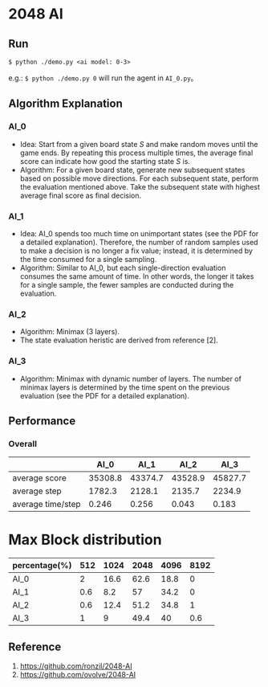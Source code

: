 # 2048 AI

## Run
```shell
$ python ./demo.py <ai model: 0-3>
```
e.g.: ```$ python ./demo.py 0``` will run the agent in `AI_0.py`。

## Algorithm Explanation
### AI_0
* Idea: Start from a given board state $S$ and make random moves until the game ends. By repeating this process multiple times, the average final score can indicate how good the starting state $S$ is.
* Algorithm: For a given board state, generate new subsequent states based on possible move directions. For each subsequent state, perform the evaluation mentioned above. Take the subsequent state with highest average final score as final decision.

### AI_1
* Idea: AI_0 spends too much time on unimportant states (see the PDF for a detailed explanation). Therefore, the number of random samples used to make a decision is no longer a fix value; instead, it is determined by the time consumed for a single sampling.
* Algorithm: Similar to AI_0, but each single-direction evaluation consumes the same amount of time. In other words, the longer it takes for a single sample, the fewer samples are conducted during the evaluation.

### AI_2
* Algorithm: Minimax (3 layers).
* The state evaluation heristic are derived from reference [2].

### AI_3
* Algorithm: Minimax with dynamic number of layers. The number of minimax layers is determined by the time spent on the previous evaluation (see the PDF for a detailed explanation).

## Performance

### Overall
|  | AI_0 | AI_1 | AI_2 | AI_3 |
| --- | --- | --- | --- | --- |
| average score | 35308.8 | 43374.7 | 43528.9 | 45827.7 |
| average step | 1782.3 | 2128.1 | 2135.7 | 2234.9 |
| average time/step | 0.246 | 0.256 | 0.043 | 0.183 |

# Max Block distribution
| percentage(%) | 512 | 1024 | 2048 | 4096 | 8192 |
| --- | --- | --- | --- | --- | --- |
| AI_0 | 2 | 16.6 | 62.6 | 18.8 | 0 |
| AI_1 | 0.6 | 8.2 | 57 | 34.2 | 0 |
| AI_2 | 0.6 | 12.4 | 51.2 | 34.8 | 1 |
| AI_3 | 1 | 9 | 49.4 | 40 | 0.6 |


## Reference
1. https://github.com/ronzil/2048-AI
2. https://github.com/ovolve/2048-AI